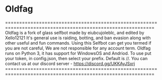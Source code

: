# Oldfag
===========================================================================================================
Oldfag is a fork of glass selfbot made by eiubcujoleblc, and edited by Xello12121
It's general use is raiding, botting, and ban evasion along with other useful and fun commands.
Using this Selfbot can get you termed if you are not careful, We are not responsible for any account term.
Oldfag runs on Python 3, it has support for WindowsOS and Andriod.
To use put your token, in config.json, then select your prefix. Default is //.
You can contact us at our discord server - https://discord.gg/UKKAyJSxrj ===========================================================================================================
